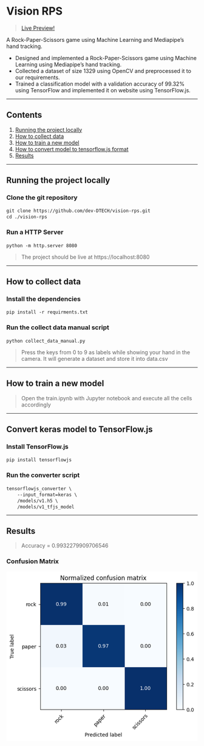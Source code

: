 # Vision RPS
> [Live Preview!](https://vision-rps.devdt.in/)

A Rock-Paper-Scissors game using Machine Learning and Mediapipe’s hand tracking.
- Designed and implemented a Rock-Paper-Scissors game using Machine Learning using Mediapipe’s hand tracking.
- Collected a dataset of size 1329 using OpenCV and preprocessed it to our requirements. 
- Trained a classification model with a validation accuracy of 99.32% using TensorFlow and implemented it on website using TensorFlow.js.
---
## **Contents**

1. [ Running the project locally ](#run_project_locally)
2. [ How to collect data ](#collect_data)
2. [ How to train a new model ](#train_model)
2. [ How to convert model to tensorflow.js format](#convert_model)
3. [ Results ](#results)

[//]: # (5. [ Future Works ]&#40;#future_works&#41;)

---
<a name="run_project"></a>
## Running the project locally

### Clone the git repository
```shell
git clone https://github.com/dev-DTECH/vision-rps.git
cd ./vision-rps
```
### Run a HTTP Server
```shell
python -m http.server 8080
```
> The project should be live at https://localhost:8080
---

<a name="collect_data"></a>
## How to collect data
### Install the dependencies
```shell
pip install -r requirments.txt
```
### Run the collect data manual script
```shell
python collect_data_manual.py
```
> Press the keys from 0 to 9 as labels while showing your hand in the camera.
> It will generate a dataset and store it into data.csv
---
<a name="train_model"></a>
## How to train a new model
> Open the train.ipynb with Jupyter notebook and execute all the cells accordingly
---
<a name="convert_model"></a>
## Convert keras model to TensorFlow.js
### Install TensorFlow.js
```shell
pip install tensorflowjs
```
### Run the converter script
```shell
tensorflowjs_converter \                                         
    --input_format=keras \
    /models/v1.h5 \
    /models/v1_tfjs_model

```
---
<a name="results"></a>
## Results
> Accuracy = 0.9932279909706546
### Confusion Matrix
![alt text](https://github.com/dev-DTECH/vision-rps/raw/main/output.png)
